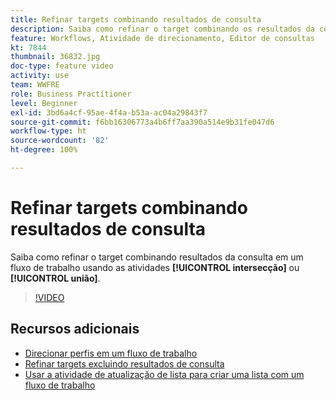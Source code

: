 ```yaml
---
title: Refinar targets combinando resultados de consulta
description: Saiba como refinar o target combinando os resultados da consulta em um fluxo de trabalho usando a intersecção ou as atividades de união.
feature: Workflows, Atividade de direcionamento, Editor de consultas
kt: 7844
thumbnail: 36832.jpg
doc-type: feature video
activity: use
team: WWFRE
role: Business Practitioner
level: Beginner
exl-id: 3bd6a4cf-95ae-4f4a-b53a-ac04a29843f7
source-git-commit: f6bb16306773a4b6ff7aa390a514e9b31fe047d6
workflow-type: ht
source-wordcount: '82'
ht-degree: 100%

---
```


# Refinar targets combinando resultados de consulta

Saiba como refinar o target combinando resultados da consulta em um fluxo de trabalho usando as atividades **[!UICONTROL intersecção]** ou **[!UICONTROL união]**.

>[!VIDEO](https://video.tv.adobe.com/v/36832?quality=12)

## Recursos adicionais

* [Direcionar perfis em um fluxo de trabalho](/help/profile-management/target-profiles-in-a-workflow.md)
* [Refinar targets excluindo resultados de consulta](/help/process-management/refine-targets-by-excluding-query-results.md)
* [Usar a atividade de atualização de lista para criar uma lista com um fluxo de trabalho](/help/process-management/use-the-update-list-activity.md)
